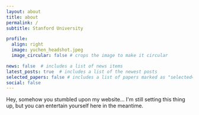 ```yaml
---
layout: about
title: about
permalink: /
subtitle: Stanford University

profile:
  align: right
  image: yuchen_headshot.jpeg
  image_circular: false # crops the image to make it circular

news: false  # includes a list of news items
latest_posts: true  # includes a list of the newest posts
selected_papers: false # includes a list of papers marked as "selected={true}"
social: false 
---
```


Hey, somehow you stumbled upon my website... I'm still setting this thing up, but you can entertain yourself here in the meantime.
